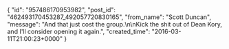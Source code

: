  {
   "id": "957486170953982",
   "post_id": "462493170453287_492057720830165",
   "from_name": "Scott Duncan",
   "message": "And that just cost the group.\n\nKick the shit out of Dean Kory, and I'll consider opening it again.",
   "created_time": "2016-03-11T21:00:23+0000"
 }
